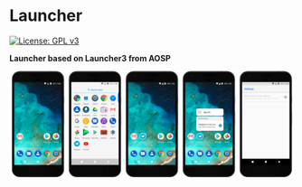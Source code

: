 # Launcher
[![License: GPL v3](https://img.shields.io/badge/License-GPL%20v3-blue.svg)](https://github.com/MaxFour/Launcher/blob/master/LICENSE)

**Launcher based on Launcher3 from AOSP**

![Screenshots](./screenshots/screenshots.png?raw=true)